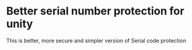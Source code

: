 # Better serial number protection for unity
 This is better, more secure and simpler version of Serial code protection
